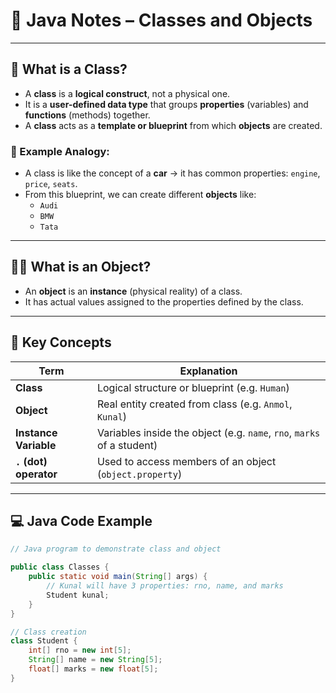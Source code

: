 # 🧠 Java Notes – Classes and Objects

---

## 📌 What is a Class?

- A **class** is a **logical construct**, not a physical one.
- It is a **user-defined data type** that groups **properties** (variables) and **functions** (methods) together.
- A **class** acts as a **template or blueprint** from which **objects** are created.

### 🔧 Example Analogy:
- A class is like the concept of a **car** → it has common properties: `engine`, `price`, `seats`.
- From this blueprint, we can create different **objects** like:
  - `Audi`
  - `BMW`
  - `Tata`

---

## 🧍‍♂️ What is an Object?

- An **object** is an **instance** (physical reality) of a class.
- It has actual values assigned to the properties defined by the class.

---

## 🧩 Key Concepts

| Term               | Explanation                                                                 |
|--------------------|-----------------------------------------------------------------------------|
| **Class**          | Logical structure or blueprint (e.g. `Human`)                               |
| **Object**         | Real entity created from class (e.g. `Anmol`, `Kunal`)                      |
| **Instance Variable** | Variables inside the object (e.g. `name`, `rno`, `marks` of a student)       |
| **`.` (dot) operator** | Used to access members of an object (`object.property`)                   |

---

## 💻 Java Code Example

```java
// Java program to demonstrate class and object

public class Classes {
    public static void main(String[] args) {
        // Kunal will have 3 properties: rno, name, and marks
        Student kunal;
    }
}

// Class creation
class Student {
    int[] rno = new int[5];
    String[] name = new String[5];
    float[] marks = new float[5];
}
